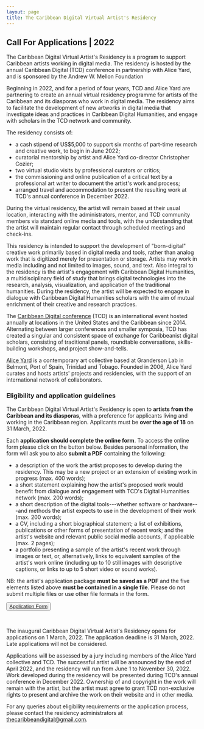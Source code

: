 ```yaml
---
layout: page
title: The Caribbean Digital Virtual Artist's Residency
---
```


## Call For Applications | 2022

The Caribbean Digital Virtual Artist's Residency is a program to support
Caribbean artists working in digital media. The residency is hosted by
the annual Caribbean Digital (TCD) conference in partnership with Alice
Yard, and is sponsored by the Andrew W. Mellon Foundation

Beginning in 2022, and for a period of four years, TCD and Alice Yard
are partnering to create an annual virtual residency programme for
artists of the Caribbean and its diasporas who work in digital media.
The residency aims to facilitate the development of new artworks in
digital media that investigate ideas and practices in Caribbean Digital
Humanities, and engage with scholars in the TCD network and community.

The residency consists of:

-   a cash stipend of US\$5,000 to support six months of part-time research and creative work, to begin in June 2022;
-   curatorial mentorship by artist and Alice Yard co-director Christopher Cozier;
-   two virtual studio visits by professional curators or critics;
-   the commissioning and online publication of a critical text by a professional art writer to document the artist's work and process;
-   arranged travel and accommodation to present the resulting work at TCD's annual conference in December 2022.

During the virtual residency, the artist will remain based at their
usual location, interacting with the administrators, mentor, and TCD
community members via standard online media and tools, with the
understanding that the artist will maintain regular contact through
scheduled meetings and check-ins.

This residency is intended to support the development of "born-digital"
creative work primarily based in digital media and tools, rather than
analog work that is digitized merely for presentation or storage.
Artists may work in media including and not limited to images, sound,
and text. Also integral to the residency is the artist's engagement with
Caribbean Digital Humanities, a multidisciplinary field of study that
brings digital technologies into the research, analysis, visualization,
and application of the traditional humanities. During the residency, the
artist will be expected to engage in dialogue with Caribbean Digital
Humanities scholars with the aim of mutual enrichment of their creative
and research practices.

The [Caribbean Digital conference](http://caribbeandigitalnyc.net) (TCD) is an international event hosted annually at locations in the United States and the Caribbean since 2014. Alternating between larger conferences and smaller symposia, TCD has created a singular and consistent space of exchange for Caribbeanist digital scholars, consisting of traditional panels, roundtable conversations, skills-building workshops, and project show-and-tells.

[Alice Yard](http://aliceyard.blogspot.com/) is a contemporary art collective based at Granderson Lab in Belmont, Port of Spain, Trinidad and Tobago. Founded in 2006, Alice Yard curates and hosts artists' projects and residencies, with the support of an international network of collaborators.

### Eligibility and application guidelines

The Caribbean Digital Virtual Artist's Residency is open to **artists
from the Caribbean and its diasporas**, with a preference for applicants
living and working in the Caribbean region. Applicants must be **over
the age of 18** on 31 March, 2022.

Each **application should complete the online form**. To access the online form please click on the button below. Besides personal information, the form will ask you to also **submit a PDF** containing the following:

-   a description of the work the artist proposes to develop during the residency. This may be a new project or an extension of existing work in progress (max. 400 words);
-   a short statement explaining how the artist's proposed work would benefit from dialogue and engagement with TCD's Digital Humanities network (max. 200 words);
-   a short description of the digital tools---whether software or hardware---and methods the artist expects to use in the development of their work (max. 200 words);
-   a CV, including a short biographical statement; a list of exhibitions, publications or other forms of presentation of recent work; and the artist's website and relevant public social media accounts, if applicable (max. 2 pages);
-   a portfolio presenting a sample of the artist's recent work through images or text, or, alternatively, links to equivalent samples of the artist's work online (including up to 10 still images with descriptive captions, or links to up to 5 short video or sound works).

NB: the artist's application package **must be saved as a PDF** and the
five elements listed above **must be contained in a single file**.
Please do not submit multiple files or use other file formats in the form.

<p class="aligncenter"><button><a href="https://forms.gle/fVv5N6ePJXbGDzJk6" target="_blank">Application Form</a></button></p>
<br>

The inaugural Caribbean Digital Virtual Artist's Residency opens for
applications on 1 March, 2022. The application deadline is 31 March, 2022. Late applications will not be considered.

Applications will be assessed by a jury including members of the Alice
Yard collective and TCD. The successful artist will be announced by the
end of April 2022, and the residency will run from June 1 to November
30, 2022. Work developed during the residency will be presented during
TCD's annual conference in December 2022. Ownership of and copyright in
the work will remain with the artist, but the artist must agree to grant
TCD non-exclusive rights to present and archive the work on their
website and in other media.

For any queries about eligibility requirements or the application
process, please contact the residency administrators at
[thecaribbeandigital@gmail.com](mailto:thecaribbeandigital@gmail.com).


